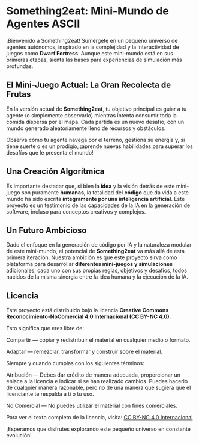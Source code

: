 # Something2eat: Mini-Mundo de Agentes ASCII
¡Bienvenido a Something2eat! Sumérgete en un pequeño universo de agentes autónomos, inspirado en la complejidad y la interactividad de juegos como **Dwarf Fortress**. Aunque este mini-mundo está en sus primeras etapas, sienta las bases para experiencias de simulación más profundas.

## El Mini-Juego Actual: La Gran Recolecta de Frutas
En la versión actual de **Something2eat**, tu objetivo principal es guiar a tu agente (o simplemente observarlo) mientras intenta consumir toda la comida dispersa por el mapa. Cada partida es un nuevo desafío, con un mundo generado aleatoriamente lleno de recursos y obstáculos.

Observa cómo tu agente navega por el terreno, gestiona su energía y, si tiene suerte o es un prodigio, ¡aprende nuevas habilidades para superar los desafíos que le presenta el mundo!

## Una Creación Algorítmica
Es importante destacar que, si bien la **idea** y la visión detrás de este mini-juego son puramente **humanas**, la totalidad del **código** que da vida a este mundo ha sido escrita **íntegramente por una inteligencia artificial**. Este proyecto es un testimonio de las capacidades de la IA en la generación de software, incluso para conceptos creativos y complejos.

## Un Futuro Ambicioso
Dado el enfoque en la generación de código por IA y la naturaleza modular de este mini-mundo, el potencial de **Something2eat** va más allá de esta primera iteración. Nuestra ambición es que este proyecto sirva como plataforma para desarrollar **diferentes mini-juegos y simulaciones** adicionales, cada uno con sus propias reglas, objetivos y desafíos, todos nacidos de la misma sinergia entre la idea humana y la ejecución de la IA.

## Licencia
Este proyecto está distribuido bajo la licencia **Creative Commons Reconocimiento-NoComercial 4.0 Internacional (CC BY-NC 4.0)**.

Esto significa que eres libre de:

Compartir — copiar y redistribuir el material en cualquier medio o formato.

Adaptar — remezclar, transformar y construir sobre el material.

Siempre y cuando cumplas con los siguientes términos:

Atribución — Debes dar crédito de manera adecuada, proporcionar un enlace a la licencia e indicar si se han realizado cambios. Puedes hacerlo de cualquier manera razonable, pero no de una manera que sugiera que el licenciante te respalda a ti o tu uso.

No Comercial — No puedes utilizar el material con fines comerciales.

Para ver el texto completo de la licencia, visita: [CC BY-NC 4.0 Internacional](https://creativecommons.org/licenses/by-nc/4.0/deed.es)

¡Esperamos que disfrutes explorando este pequeño universo en constante evolución!
